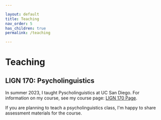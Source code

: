 ```yaml
---

layout: default
title: Teaching
nav_order: 5
has_children: true
permalink: /teaching

---
```


# Teaching

## LIGN 170: Psycholinguistics 

In summer 2023, I taught Pyscholinguistics at UC San Diego. For information on my course, see my course page: [LIGN 170 Page](https://catherinearnett.github.io/170).

If you are planning to teach a psycholinguistics class, I'm happy to share assessment materials for the course.
